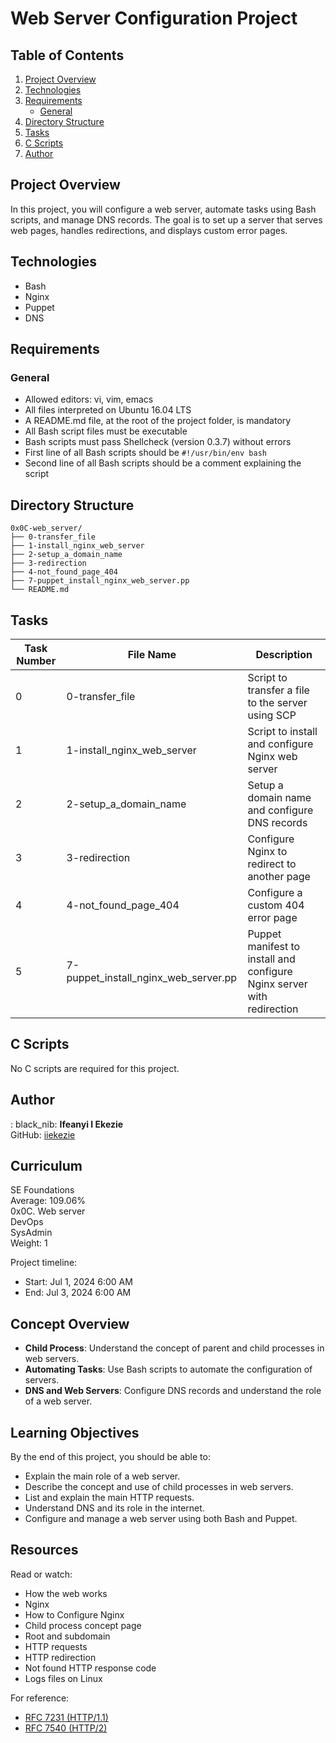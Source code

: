 # Web Server Configuration Project

## Table of Contents
1. [Project Overview](#project-overview)
2. [Technologies](#technologies)
3. [Requirements](#requirements)
   - [General](#general)
4. [Directory Structure](#directory-structure)
5. [Tasks](#tasks)
6. [C Scripts](#c-scripts)
7. [Author](#author)

## Project Overview
In this project, you will configure a web server, automate tasks using Bash scripts, and manage DNS records. The goal is to set up a server that serves web pages, handles redirections, and displays custom error pages.

## Technologies
- Bash
- Nginx
- Puppet
- DNS

## Requirements

### General
- Allowed editors: vi, vim, emacs
- All files interpreted on Ubuntu 16.04 LTS
- A README.md file, at the root of the project folder, is mandatory
- All Bash script files must be executable
- Bash scripts must pass Shellcheck (version 0.3.7) without errors
- First line of all Bash scripts should be `#!/usr/bin/env bash`
- Second line of all Bash scripts should be a comment explaining the script

## Directory Structure
```plaintext
0x0C-web_server/
├── 0-transfer_file
├── 1-install_nginx_web_server
├── 2-setup_a_domain_name
├── 3-redirection
├── 4-not_found_page_404
├── 7-puppet_install_nginx_web_server.pp
└── README.md
```

## Tasks
| Task Number | File Name                     | Description                                                                 |
|-------------|-------------------------------|-----------------------------------------------------------------------------|
| 0           | 0-transfer_file               | Script to transfer a file to the server using SCP                           |
| 1           | 1-install_nginx_web_server    | Script to install and configure Nginx web server                            |
| 2           | 2-setup_a_domain_name         | Setup a domain name and configure DNS records                               |
| 3           | 3-redirection                 | Configure Nginx to redirect to another page                                 |
| 4           | 4-not_found_page_404          | Configure a custom 404 error page                                           |
| 5           | 7-puppet_install_nginx_web_server.pp | Puppet manifest to install and configure Nginx server with redirection       |

## C Scripts
No C scripts are required for this project.

## Author

: black_nib: **Ifeanyi I Ekezie**  
GitHub: [iiekezie](https://github.com/iiekezie)

## Curriculum
SE Foundations  
Average: 109.06%  
0x0C. Web server  
DevOps  
SysAdmin  
Weight: 1  

Project timeline:  
- Start: Jul 1, 2024 6:00 AM
- End: Jul 3, 2024 6:00 AM

## Concept Overview
- **Child Process**: Understand the concept of parent and child processes in web servers.
- **Automating Tasks**: Use Bash scripts to automate the configuration of servers.
- **DNS and Web Servers**: Configure DNS records and understand the role of a web server.

## Learning Objectives
By the end of this project, you should be able to:
- Explain the main role of a web server.
- Describe the concept and use of child processes in web servers.
- List and explain the main HTTP requests.
- Understand DNS and its role in the internet.
- Configure and manage a web server using both Bash and Puppet.

## Resources
Read or watch:
- How the web works
- Nginx
- How to Configure Nginx
- Child process concept page
- Root and subdomain
- HTTP requests
- HTTP redirection
- Not found HTTP response code
- Logs files on Linux

For reference:
- [RFC 7231 (HTTP/1.1)](https://tools.ietf.org/html/rfc7231)
- [RFC 7540 (HTTP/2)](https://tools.ietf.org/html/rfc7540)